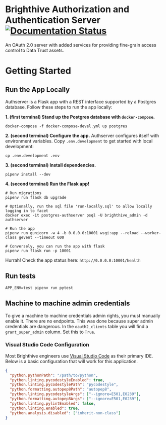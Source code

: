 # Brighthive Authorization and Authentication Server [![Documentation Status](https://readthedocs.org/projects/brighthive-authserver/badge/?version=latest)](https://brighthive-authserver.readthedocs.io/en/latest/?badge=latest)

An OAuth 2.0 server with added services for providing fine-grain access control to Data Trust assets.

# Getting Started

## Run the App Locally

Authserver is a Flask app with a REST interface supported by a Postgres database. Follow these steps to run the app locally:

**1. (first terminal) Stand up the Postgres database with `docker-compose`.**

```
docker-compose -f docker-compose-devel.yml up postgres
```

**2. (second terminal) Configure the app.** Authserver configures itself with environment variables. Copy `.env.development` to get started with local development:

```
cp .env.development .env
```

**3. (second terminal) Install dependencies.**

```
pipenv install --dev
```

**4. (second terminal) Run the Flask app!**

```
# Run migrations
pipenv run flask db upgrade

# Optionally, run the sql file 'run-locally.sql' to allow locally logging in to facet
docker exec -it postgres-authserver psql -U brighthive_admin -d authserver

# Run the app
pipenv run gunicorn -w 4 -b 0.0.0.0:10001 wsgi:app --reload --worker-class gevent --timeout 600

# Conversely, you can run the app with flask
pipenv run flask run -p 10001
```

Hurrah! Check the app status here: `http://0.0.0.0:10001/health`

## Run tests

```
APP_ENV=test pipenv run pytest
```

## Machine to machine admin credentials

To give a machine to machine credentials admin rights, you must manually enable it. There are no endpoints. This was done because super admin credentials are dangerous. In the `oauth2_clients` table you will find a `grant_super_admin` column. Set this to `True`.

### Visual Studio Code Configuration

Most Brighthive engineers use [Visual Studio Code](https://code.visualstudio.com/) as their primary IDE. Below is a basic configuration that will work for this application.

```json
{
  "python.pythonPath": "/path/to/python",
  "python.linting.pycodestyleEnabled": true,
  "python.linting.pycodestylePath": "pycodestyle",
  "python.formatting.autopep8Path": "autopep8",
  "python.linting.pycodestyleArgs": ["--ignore=E501,E0239"],
  "python.formatting.autopep8Args": ["--ignore=E501,E0239"],
  "python.linting.pylintEnabled": false,
  "python.linting.enabled": true,
  "python.analysis.disabled": ["inherit-non-class"]
}
```
